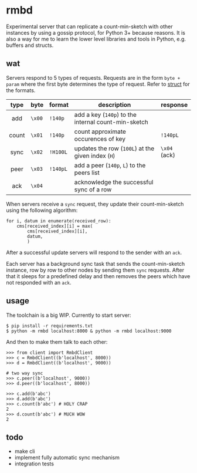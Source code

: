 # rmbd

Experimental server that can replicate a count-min-sketch with other
instances by using a gossip protocol, for Python 3+ because reasons.
It is also a way for me to learn the lower level libraries and tools
in Python, e.g. buffers and structs.

## wat

Servers respond to 5 types of requests. Requests are in the form
`byte + param` where the first byte determines the type of request.
Refer to [struct](https://docs.python.org/3/library/struct.html)
for the formats.

|  type  | byte   | format   | description                                         | response     |
|:------:|--------|----------|-----------------------------------------------------|--------------|
| add    | `\x00` | `!140p`  | add a key (`140p`) to the internal count-min-sketch |              |
| count  | `\x01` | `!140p`  | count approximate occurences of key                 | `!140pL`     |
| sync   | `\x02` | `!H100L` | updates the row (`100L`) at the given index (`H`)   | `\x04` (ack) |
| peer   | `\x03` | `!140pL` | add a peer (`140p`, `L`) to the peers list          |              |
| ack    | `\x04` |          | acknowledge the successful sync of a row            |              |

When servers receive a `sync` request, they update their count-min-sketch
using the following algorithm:

```
for i, datum in enumerate(received_row):
    cms[received_index][i] = max(
        cms[received_index][i],
        datum,
        )
```

After a successful update servers will respond to the sender with
an `ack`.

Each server has a background sync task that sends the count-min-sketch
instance, row by row to other nodes by sending them `sync` requests.
After that it sleeps for a predefined delay and then removes the peers
which have not responded with an `ack`.

## usage

The toolchain is a big WIP. Currently to start server:

    $ pip install -r requirements.txt
    $ python -m rmbd localhost:8000 & python -m rmbd localhost:9000

And then to make them talk to each other:

    >>> from client import RmbdClient
    >>> c = RmbdClient((b'localhost', 8000))
    >>> d = RmbdClient((b'localhost', 9000))

    # two way sync
    >>> c.peer((b'localhost', 9000))
    >>> d.peer((b'localhost', 8000))

    >>> c.add(b'abc')
    >>> d.add(b'abc')
    >>> c.count(b'abc') # HOLY CRAP
    2
    >>> d.count(b'abc') # MUCH WOW
    2

## todo

 - make cli
 - implement fully automatic sync mechanism
 - integration tests
